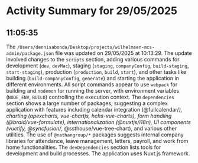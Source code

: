 # Activity Summary for 29/05/2025

## 11:05:35
The `/Users/dennisabonda/Desktop/projects/wilhelmsen-mcs-admin/package.json` file was updated on 29/05/2025 at 10:13:29.  The update involved changes to the `scripts` section, adding various commands for development (`dev`, `devMac`), staging (`staging`, `companyConfig`, `build-staging`, `start-staging`), production (`production`, `build`, `start`), and other tasks like building (`build-companyConfig`, `generate`) and starting the application in different environments.  All script commands appear to use `webpack` for building and `nodemon` for running the server, with environment variables (`NODE_ENV`, `BUILD`) controlling the execution context.  The `dependencies` section shows a large number of packages, suggesting a complex application with features including calendar integration (@fullcalendar/*), charting (apexcharts, vue-chartjs, hchs-vue-charts), form handling (@braid/vue-formulate),  internationalization (@nuxtjs/i18n), UI components (vuetify, @syncfusion/*, @ssthouse/vue-tree-chart), and various other utilities.  The use of `@nathangroup/*` packages suggests internal company libraries for attendance, leave management, letters, payroll, and work from home functionalities. The `devDependencies` section lists tools for development and build processes.  The application uses Nuxt.js framework.
